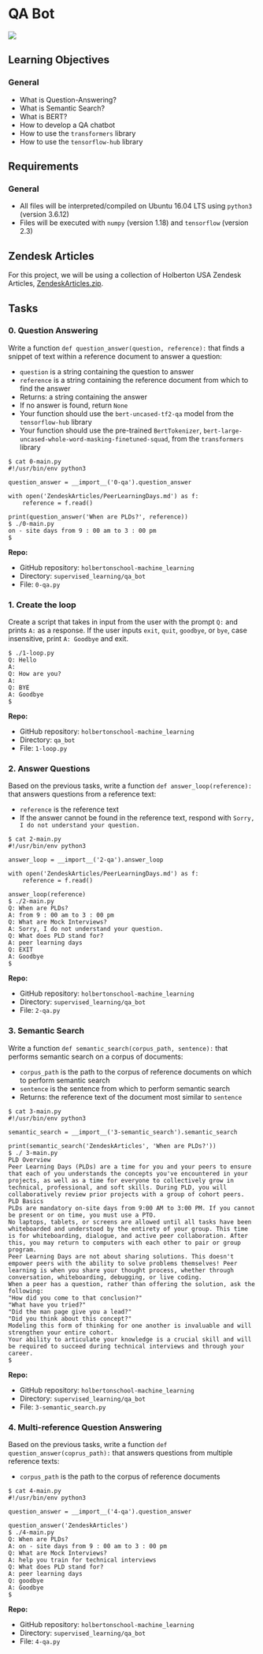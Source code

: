 # QA Bot

[![](https://upload.wikimedia.org/wikipedia/commons/f/fa/What-is-nlp.png)](https://commons.wikimedia.org/wiki/File:What-is-nlp.png)

## Learning Objectives

### General

-   What is Question-Answering?
-   What is Semantic Search?
-   What is BERT?
-   How to develop a QA chatbot
-   How to use the `transformers` library
-   How to use the `tensorflow-hub` library

## Requirements

### General

-   All files will be interpreted/compiled on Ubuntu 16.04 LTS using `python3` (version 3.6.12)
-   Files will be executed with `numpy` (version 1.18) and `tensorflow` (version 2.3)

## Zendesk Articles

For this project, we will be using a collection of Holberton USA Zendesk Articles, [ZendeskArticles.zip](https://s3.eu-west-3.amazonaws.com/hbtn.intranet/uploads/misc/2020/11/c15a067b44a328c7d5a03c79070b7865f444d1e3.zip?X-Amz-Algorithm=AWS4-HMAC-SHA256&X-Amz-Credential=AKIA4MYA5JM5DUTZGMZG%2F20230817%2Feu-west-3%2Fs3%2Faws4_request&X-Amz-Date=20230817T142644Z&X-Amz-Expires=345600&X-Amz-SignedHeaders=host&X-Amz-Signature=ef3e840151d3a79bbf929291e3df2f414d778394fa2eb5f64c460f3b5d8b07ba "ZendeskArticles.zip").

## Tasks

### 0. Question Answering

Write a function `def question_answer(question, reference):` that finds a snippet of text within a reference document to answer a question:

-   `question` is a string containing the question to answer
-   `reference` is a string containing the reference document from which to find the answer
-   Returns: a string containing the answer
-   If no answer is found, return `None`
-   Your function should use the `bert-uncased-tf2-qa` model from the `tensorflow-hub` library
-   Your function should use the pre-trained `BertTokenizer`, `bert-large-uncased-whole-word-masking-finetuned-squad`, from the `transformers` library

```
$ cat 0-main.py
#!/usr/bin/env python3

question_answer = __import__('0-qa').question_answer

with open('ZendeskArticles/PeerLearningDays.md') as f:
    reference = f.read()

print(question_answer('When are PLDs?', reference))
$ ./0-main.py
on - site days from 9 : 00 am to 3 : 00 pm
$

```

**Repo:**

-   GitHub repository: `holbertonschool-machine_learning`
-   Directory: `supervised_learning/qa_bot`
-   File: `0-qa.py`

### 1. Create the loop

Create a script that takes in input from the user with the prompt `Q:` and prints `A:` as a response. If the user inputs `exit`, `quit`, `goodbye`, or `bye`, case insensitive, print `A: Goodbye` and exit.

```
$ ./1-loop.py
Q: Hello
A:
Q: How are you?
A:
Q: BYE
A: Goodbye
$

```

**Repo:**

-   GitHub repository: `holbertonschool-machine_learning`
-   Directory: `qa_bot`
-   File: `1-loop.py`

### 2. Answer Questions

Based on the previous tasks, write a function `def answer_loop(reference):` that answers questions from a reference text:

-   `reference` is the reference text
-   If the answer cannot be found in the reference text, respond with `Sorry, I do not understand your question.`

```
$ cat 2-main.py
#!/usr/bin/env python3

answer_loop = __import__('2-qa').answer_loop

with open('ZendeskArticles/PeerLearningDays.md') as f:
    reference = f.read()

answer_loop(reference)
$ ./2-main.py
Q: When are PLDs?
A: from 9 : 00 am to 3 : 00 pm
Q: What are Mock Interviews?
A: Sorry, I do not understand your question.
Q: What does PLD stand for?
A: peer learning days
Q: EXIT
A: Goodbye
$

```

**Repo:**

-   GitHub repository: `holbertonschool-machine_learning`
-   Directory: `supervised_learning/qa_bot`
-   File: `2-qa.py`

### 3. Semantic Search

Write a function `def semantic_search(corpus_path, sentence):` that performs semantic search on a corpus of documents:

-   `corpus_path` is the path to the corpus of reference documents on which to perform semantic search
-   `sentence` is the sentence from which to perform semantic search
-   Returns: the reference text of the document most similar to `sentence`

```
$ cat 3-main.py
#!/usr/bin/env python3

semantic_search = __import__('3-semantic_search').semantic_search

print(semantic_search('ZendeskArticles', 'When are PLDs?'))
$ ./ 3-main.py
PLD Overview
Peer Learning Days (PLDs) are a time for you and your peers to ensure that each of you understands the concepts you've encountered in your projects, as well as a time for everyone to collectively grow in technical, professional, and soft skills. During PLD, you will collaboratively review prior projects with a group of cohort peers.
PLD Basics
PLDs are mandatory on-site days from 9:00 AM to 3:00 PM. If you cannot be present or on time, you must use a PTO. 
No laptops, tablets, or screens are allowed until all tasks have been whiteboarded and understood by the entirety of your group. This time is for whiteboarding, dialogue, and active peer collaboration. After this, you may return to computers with each other to pair or group program. 
Peer Learning Days are not about sharing solutions. This doesn't empower peers with the ability to solve problems themselves! Peer learning is when you share your thought process, whether through conversation, whiteboarding, debugging, or live coding. 
When a peer has a question, rather than offering the solution, ask the following:
"How did you come to that conclusion?"
"What have you tried?"
"Did the man page give you a lead?"
"Did you think about this concept?"
Modeling this form of thinking for one another is invaluable and will strengthen your entire cohort.
Your ability to articulate your knowledge is a crucial skill and will be required to succeed during technical interviews and through your career. 
$

```

**Repo:**

-   GitHub repository: `holbertonschool-machine_learning`
-   Directory: `supervised_learning/qa_bot`
-   File: `3-semantic_search.py`

### 4. Multi-reference Question Answering

Based on the previous tasks, write a function `def question_answer(coprus_path):` that answers questions from multiple reference texts:

-   `corpus_path` is the path to the corpus of reference documents

```
$ cat 4-main.py
#!/usr/bin/env python3

question_answer = __import__('4-qa').question_answer

question_answer('ZendeskArticles')
$ ./4-main.py
Q: When are PLDs?
A: on - site days from 9 : 00 am to 3 : 00 pm
Q: What are Mock Interviews?
A: help you train for technical interviews
Q: What does PLD stand for?
A: peer learning days
Q: goodbye
A: Goodbye
$

```

**Repo:**

-   GitHub repository: `holbertonschool-machine_learning`
-   Directory: `supervised_learning/qa_bot`
-   File: `4-qa.py`
